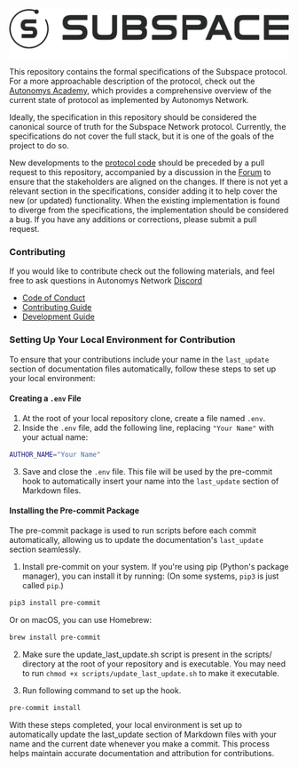 <img src="./static/img/subspace-network.svg" align="center" />

This repository contains the formal specifications of the Subspace protocol. For a more approachable description of the protocol, check out the [Autonomys Academy](https://academy.autonomys.xyz), which provides a comprehensive overview of the current state of protocol as implemented by Autonomys Network.

Ideally, the specification in this repository should be considered the canonical source of truth for the Subspace Network protocol. Currently, the specifications do not cover the full stack, but it is one of the goals of the project to do so.

New developments to the [protocol code](https://github.com/subspace/subspace/pulls) should be preceded by a pull request to this repository, accompanied by a discussion in the [Forum](https://forum.autonomys.xyz) to ensure that the stakeholders are aligned on the changes. If there is not yet a relevant section in the specifications, consider adding it to help cover the new (or updated) functionality.
When the existing implementation is found to diverge from the specifications, the implementation should be considered a bug. 
If you have any additions or corrections, please submit a pull request.

### Contributing

If you would like to contribute check out the following materials, and feel free to ask questions in Autonomys Network [Discord](https://autonomys.xyz/discord)

- [Code of Conduct](CODE_OF_CONDUCT.md)
- [Contributing Guide](CONTRIBUTING.md)
- [Development Guide](DEVELOPMENT.md)


### Setting Up Your Local Environment for Contribution

To ensure that your contributions include your name in the `last_update` section of documentation files automatically, follow these steps to set up your local environment:

#### Creating a `.env` File

1. At the root of your local repository clone, create a file named `.env`.
2. Inside the `.env` file, add the following line, replacing `"Your Name"` with your actual name:

```sh
AUTHOR_NAME="Your Name"
```

3. Save and close the `.env` file. This file will be used by the pre-commit hook to automatically insert your name into the `last_update` section of Markdown files.

#### Installing the Pre-commit Package

The pre-commit package is used to run scripts before each commit automatically, allowing us to update the documentation's `last_update` section seamlessly.

1. Install pre-commit on your system. If you're using pip (Python's package manager), you can install it by running:
(On some systems, `pip3` is just called `pip`.)

```bash
pip3 install pre-commit
```

Or on macOS, you can use Homebrew:

```bash
brew install pre-commit
```

2. Make sure the update_last_update.sh script is present in the scripts/ directory at the root of your repository and is executable. You may need to run `chmod +x scripts/update_last_update.sh` to make it executable.

3. Run following command to set up the hook.
```bash
pre-commit install
```

With these steps completed, your local environment is set up to automatically update the last_update section of Markdown files with your name and the current date whenever you make a commit. This process helps maintain accurate documentation and attribution for contributions.

